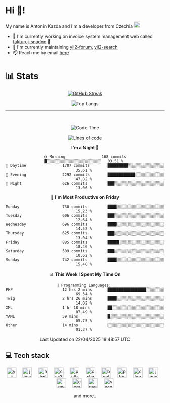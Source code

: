 # Hi 👋!
My name is Antonin Kazda and I'm a developer from Czechia <img src="https://openmoji.org/data/color/svg/1F1E8-1F1FF.svg" width="20px" alt="Czech flag">

- 🔨 I'm currently working on invoice system management web called [fakturuj-snadno](https://fakturuj-snadno.cz) 📑
- 🧰 I'm currently maintaining [yii2-forum](https://github.com/2rats/yii2-forum), [yii2-search](https://github.com/kazda01/yii2-search)
- 📫 Reach me by email [here](mailto:antoninkazda@seznam.cz)

# 📊 Stats

<div align="center">
  
  [![GitHub Streak](https://streak-stats.demolab.com/?user=kazda01&theme=dark)](https://git.io/streak-stats)
  
  ![Top Langs](https://github-readme-stats-seven-lime-78.vercel.app/api/top-langs/?username=kazda01&layout=compact&theme=dark&hide=Shell,Batchfile,Awk,HTML,Swig,c%2B%2B,Lua)
  
</div>

---

<br>

<div align="center">
  
<!--START_SECTION:waka-->
![Code Time](http://img.shields.io/badge/Code%20Time-1%2C177%20hrs%2059%20mins-blue)

![Lines of code](https://img.shields.io/badge/From%20Hello%20World%20I%27ve%20Written-1.6%20million%20lines%20of%20code-blue)

**I'm a Night 🦉** 

```text
🌞 Morning                168 commits         █░░░░░░░░░░░░░░░░░░░░░░░░   03.51 % 
🌆 Daytime                1707 commits        █████████░░░░░░░░░░░░░░░░   35.61 % 
🌃 Evening                2292 commits        ████████████░░░░░░░░░░░░░   47.82 % 
🌙 Night                  626 commits         ███░░░░░░░░░░░░░░░░░░░░░░   13.06 % 
```
📅 **I'm Most Productive on Friday** 

```text
Monday                   730 commits         ████░░░░░░░░░░░░░░░░░░░░░   15.23 % 
Tuesday                  606 commits         ███░░░░░░░░░░░░░░░░░░░░░░   12.64 % 
Wednesday                696 commits         ████░░░░░░░░░░░░░░░░░░░░░   14.52 % 
Thursday                 625 commits         ███░░░░░░░░░░░░░░░░░░░░░░   13.04 % 
Friday                   885 commits         █████░░░░░░░░░░░░░░░░░░░░   18.46 % 
Saturday                 509 commits         ███░░░░░░░░░░░░░░░░░░░░░░   10.62 % 
Sunday                   742 commits         ████░░░░░░░░░░░░░░░░░░░░░   15.48 % 
```


📊 **This Week I Spent My Time On** 

```text
💬 Programming Languages: 
PHP                      12 hrs 2 mins       █████████████████░░░░░░░░   69.34 % 
Twig                     2 hrs 26 mins       ████░░░░░░░░░░░░░░░░░░░░░   14.02 % 
XML                      1 hr 18 mins        ██░░░░░░░░░░░░░░░░░░░░░░░   07.49 % 
YAML                     59 mins             █░░░░░░░░░░░░░░░░░░░░░░░░   05.75 % 
Other                    14 mins             ░░░░░░░░░░░░░░░░░░░░░░░░░   01.37 % 
```


 Last Updated on 22/04/2025 18:48:57 UTC
<!--END_SECTION:waka-->

</div>

## 💻 Tech stack
<div align="center">
  <img src="https://cdn.jsdelivr.net/gh/devicons/devicon/icons/yii/yii-original.svg" height="30" alt="yii logo"  />
  <img width="12" />
  <img src="https://cdn.jsdelivr.net/gh/devicons/devicon/icons/javascript/javascript-original.svg" height="30" alt="javascript logo"  />
  <img width="12" />
  <img src="https://cdn.jsdelivr.net/gh/devicons/devicon/icons/html5/html5-original.svg" height="30" alt="html5 logo"  />
  <img width="12" />
  <img src="https://cdn.jsdelivr.net/gh/devicons/devicon/icons/css3/css3-original.svg" height="30" alt="css3 logo"  />
  <img width="12" />
  <img src="https://cdn.jsdelivr.net/gh/devicons/devicon/icons/python/python-original.svg" height="30" alt="python logo"  />
  <img width="12" />
  <img src="https://cdn.jsdelivr.net/gh/devicons/devicon/icons/csharp/csharp-original.svg" height="30" alt="csharp logo"  />
  <img width="12" />
  <img src="https://cdn.jsdelivr.net/gh/devicons/devicon/icons/bootstrap/bootstrap-original.svg" height="30" alt="bootstrap logo"  />
  <img width="12" />
  <img src="https://cdn.jsdelivr.net/gh/devicons/devicon/icons/php/php-original.svg" height="30" alt="php logo"  />
  <img width="12" />
  <img src="https://cdn.jsdelivr.net/gh/devicons/devicon/icons/c/c-original.svg" height="30" alt="c logo"  />
  <img width="12" />
  <img src="https://cdn.jsdelivr.net/gh/devicons/devicon/icons/jquery/jquery-original.svg" height="30" alt="jquery logo"  />
  <img width="12" />
  <img src="https://cdn.jsdelivr.net/gh/devicons/devicon/icons/mysql/mysql-original.svg" height="30" alt="mysql logo"  />
  <img width="12" />
  <img src="https://cdn.jsdelivr.net/gh/devicons/devicon/icons/composer/composer-original.svg" height="30" alt="composer logo"  />
  <img width="12" />
  <img src="https://cdn.jsdelivr.net/gh/devicons/devicon/icons/markdown/markdown-original.svg" height="30" alt="markdown logo"  />
  <img width="12" />
  <img src="https://cdn.jsdelivr.net/gh/devicons/devicon/icons/vscode/vscode-original.svg" height="30" alt="vscode logo"  />

  and more..
  
</div>

